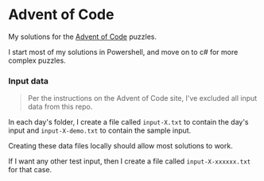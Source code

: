 # Advent of Code

My solutions for the [Advent of Code](https://adventofcode.com) puzzles.

I start most of my solutions in Powershell, and move on to c# for more complex puzzles.

### Input data

> Per the instructions on the Advent of Code site, I've excluded all input data from this repo.

In each day's folder, I create a file called `input-X.txt` to contain the day's input and `input-X-demo.txt` to contain the sample input.

Creating these data files locally should allow most solutions to work.

If I want any other test input, then I create a file called `input-X-xxxxxx.txt` for that case.